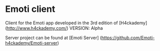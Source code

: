 # Emoti client 

Client for the Emoti app developed in the 3rd edition of [H4ckademy] (http://www.h4ckademy.com/)
VERSION: Alpha

Server project can be found at [Emoti Server] (https://github.com/Emoti-h4ckademy/Emoti-server)